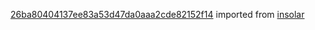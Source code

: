[26ba80404137ee83a53d47da0aaa2cde82152f14](https://github.com/insolar/insolar/commit/26ba80404137ee83a53d47da0aaa2cde82152f14) imported from [insolar](https://github.com/insolar/insolar)

